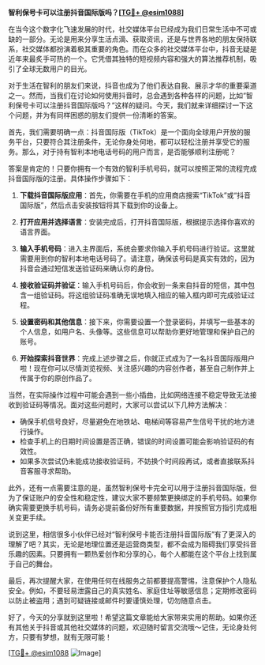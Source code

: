 **智利保号卡可以注册抖音国际版吗？[[TG💪+ @esim1088](https://t.me/s/esim1088)]**

在当今这个数字化飞速发展的时代，社交媒体平台已经成为我们日常生活中不可或缺的一部分。无论是用来分享生活点滴、获取资讯，还是与世界各地的朋友保持联系，社交媒体都扮演着极其重要的角色。而在众多的社交媒体平台中，抖音无疑是近年来最炙手可热的一个。它凭借其独特的短视频内容和强大的算法推荐机制，吸引了全球无数用户的目光。

对于生活在智利的朋友们来说，抖音也成为了他们表达自我、展示才华的重要渠道之一。然而，当我们在讨论如何使用抖音时，总会遇到各种各样的问题，比如“智利保号卡可以注册抖音国际版吗？”这样的疑问。今天，我们就来详细探讨一下这个问题，并为有同样困惑的朋友们提供一份清晰的答案。

首先，我们需要明确一点：抖音国际版（TikTok）是一个面向全球用户开放的服务平台，只要符合其注册条件，无论你身处何地，都可以轻松注册并享受它的服务。那么，对于持有智利本地电话号码的用户而言，是否能够顺利注册呢？

答案是肯定的！只要你拥有一个有效的智利手机号码，就可以按照正常的流程完成抖音国际版的注册。具体操作步骤如下：

1. **下载抖音国际版应用**：首先，你需要在手机的应用商店搜索“TikTok”或“抖音国际版”，然后点击安装按钮将其下载到你的设备上。

2. **打开应用并选择语言**：安装完成后，打开抖音国际版，根据提示选择你喜欢的语言界面。

3. **输入手机号码**：进入主界面后，系统会要求你输入手机号码进行验证。这里就需要用到你的智利本地电话号码了。请注意，确保该号码是真实有效的，因为抖音会通过短信发送验证码来确认你的身份。

4. **接收验证码并验证**：输入手机号码后，你会收到一条来自抖音的短信，其中包含一组验证码。将这组验证码准确无误地填入相应的输入框内即可完成验证过程。

5. **设置密码和其他信息**：接下来，你需要设置一个登录密码，并填写一些基本的个人信息，如用户名、头像等。这些信息可以帮助你更好地管理和保护自己的账号。

6. **开始探索抖音世界**：完成上述步骤之后，你就正式成为了一名抖音国际版用户啦！现在你可以尽情浏览视频、关注感兴趣的内容创作者，甚至自己制作并上传属于你的原创作品了。

当然，在实际操作过程中可能会遇到一些小插曲，比如网络连接不稳定导致无法接收到验证码等情况。面对这些问题时，大家可以尝试以下几种方法解决：

- 确保手机信号良好，尽量避免在地铁站、电梯间等容易产生信号干扰的地方进行操作。
- 检查手机上的日期时间设置是否正确，错误的时间设置可能会影响验证码的有效性。
- 如果多次尝试仍未能成功接收验证码，不妨换个时间段再试，或者直接联系抖音客服寻求帮助。

此外，还有一点需要注意的是，虽然智利保号卡完全可以用于注册抖音国际版，但为了保证账户的安全性和稳定性，建议大家不要频繁更换绑定的手机号码。如果你确实需要更换手机号码，请务必提前备份好所有重要数据，并按照官方指引完成相关变更手续。

说到这里，相信很多小伙伴已经对“智利保号卡能否注册抖音国际版”有了更深入的理解了吧？其实，无论是地理位置还是运营商类型，都不会成为阻碍我们享受抖音乐趣的因素。只要拥有一颗热爱创作和分享的心，每个人都能在这个平台上找到属于自己的舞台。

最后，再次提醒大家，在使用任何在线服务之前都要提高警惕，注意保护个人隐私安全。例如，不要轻易泄露自己的真实姓名、家庭住址等敏感信息；定期修改密码以防止被盗用；遇到可疑链接或邮件时要谨慎处理，切勿随意点击。

好了，今天的分享就到这里啦！希望这篇文章能给大家带来实用的帮助。如果你还有其他关于抖音或其他社交媒体的问题，欢迎随时留言交流哦～记住，无论身处何方，只要有梦想，就有无限可能！

[[TG💪+ @esim1088](https://t.me/s/esim1088) ![Image](https://i.postimg.cc/4NQfJmqS/Snipaste-2025-05-13-00-14-12.png)]